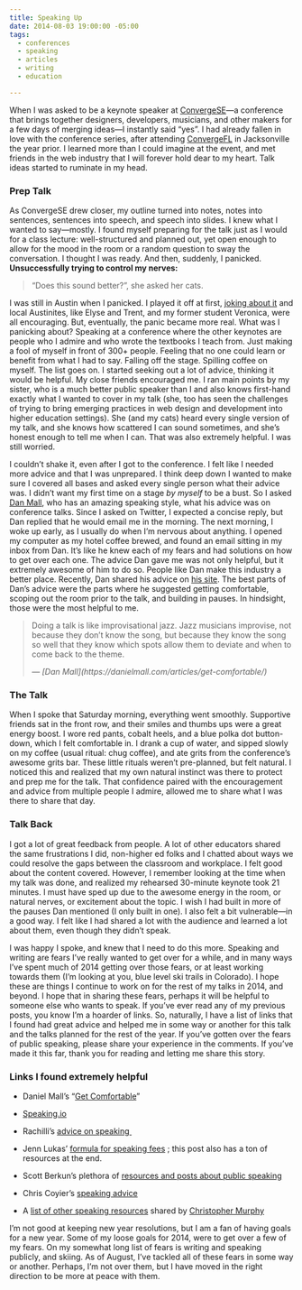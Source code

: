 ```yaml
---
title: Speaking Up
date: 2014-08-03 19:00:00 -05:00
tags:
  - conferences
  - speaking
  - articles
  - writing
  - education

---
```


When I was asked to be a keynote speaker at [ConvergeSE](https://www.convergese.com)—a conference that brings together designers, developers, musicians, and other makers for a few days of merging ideas—I instantly said “yes”. I had already fallen in love with the conference series, after attending [ConvergeFL](https://www.convergefl.com) in Jacksonville the year prior. I learned more than I could imagine at the event, and met friends in the web industry that I will forever hold dear to my heart. Talk ideas started to ruminate in my head.

### Prep Talk

As ConvergeSE drew closer, my outline turned into notes, notes into sentences, sentences into speech, and speech into slides. I knew what I wanted to say—mostly. I found myself preparing for the talk just as I would for a class lecture: well-structured and planned out, yet open enough to allow for the mood in the room or a random question to sway the conversation. I thought I was ready. And then, suddenly, I panicked. **Unsuccessfully trying to control my nerves:**

> “Does this sound better?”, she asked her cats.

I was still in Austin when I panicked. I played it off at first, [joking about it](https://twitter.com/samkap/status/461710777179582464) and local Austinites, like Elyse and Trent, and my former student Veronica, were all encouraging. But, eventually, the panic became more real. What was I panicking about? Speaking at a conference where the other keynotes are people who I admire and who wrote the textbooks I teach from. Just making a fool of myself in front of 300\+ people. Feeling that no one could learn or benefit from what I had to say. Falling off the stage. Spilling coffee on myself. The list goes on. I started seeking out a lot of advice, thinking it would be helpful. My close friends encouraged me. I ran main points by my sister, who is a much better public speaker than I and also knows first-hand exactly what I wanted to cover in my talk (she, too has seen the challenges of trying to bring emerging practices in web design and development into higher education settings). She (and my cats) heard every single version of my talk, and she knows how scattered I can sound sometimes, and she’s honest enough to tell me when I can. That was also extremely helpful. I was still worried.

I couldn’t shake it, even after I got to the conference. I felt like I needed more advice and that I was unprepared. I think deep down I wanted to make sure I covered all bases and asked every single person what their advice was. I didn’t want my first time on a stage _by myself_ to be a bust. So I asked [Dan Mall](https://www.twitter.com/danielmall), who has an amazing speaking style, what his advice was on conference talks. Since I asked on Twitter, I expected a concise reply, but Dan replied that he would email me in the morning. The next morning, I woke up early, as I usually do when I’m nervous about anything. I opened my computer as my hotel coffee brewed, and found an email sitting in my inbox from Dan. It’s like he knew each of my fears and had solutions on how to get over each one. The advice Dan gave me was not only helpful, but it extremely awesome of him to do so. People like Dan make this industry a better place. Recently, Dan shared his advice on [his site](https://danielmall.com/articles/get-comfortable/). The best parts of Dan’s advice were the parts where he suggested getting comfortable, scoping out the room prior to the talk, and building in pauses. In hindsight, those were the most helpful to me.

> Doing a talk is like improvisational jazz. Jazz musicians improvise, not because they don’t know the song, but because they know the song so well that they know which spots allow them to deviate and when to come back to the theme.
>
> <footer><cite>— [Dan Mall](https://danielmall.com/articles/get-comfortable/)</cite></footer>

### The Talk

When I spoke that Saturday morning, everything went smoothly. Supportive friends sat in the front row, and their smiles and thumbs ups were a great energy boost. I wore red pants, cobalt heels, and a blue polka dot button-down, which I felt comfortable in. I drank a cup of water, and sipped slowly on my coffee (usual ritual: chug coffee), and ate grits from the conference’s awesome grits bar. These little rituals weren’t pre-planned, but felt natural. I noticed this and realized that my own natural instinct was there to protect and prep me for the talk. That confidence paired with the encouragement and advice from multiple people I admire, allowed me to share what I was there to share that day.

### Talk Back

I got a lot of great feedback from people. A lot of other educators shared the same frustrations I did, non-higher ed folks and I chatted about ways we could resolve the gaps between the classroom and workplace. I felt good about the content covered. However, I remember looking at the time when my talk was done, and realized my rehearsed 30-minute keynote took 21 minutes. I must have sped up due to the awesome energy in the room, or natural nerves, or excitement about the topic. I wish I had built in more of the pauses Dan mentioned (I only built in one). I also felt a bit vulnerable—in a good way. I felt like I had shared a lot with the audience and learned a lot about them, even though they didn’t speak.

I was happy I spoke, and knew that I need to do this more. Speaking and writing are fears I’ve really wanted to get over for a while, and in many ways I’ve spent much of 2014 getting over those fears, or at least working towards them (I’m looking at you, blue level ski trails in Colorado). I hope these are things I continue to work on for the rest of my talks in 2014, and beyond. I hope that in sharing these fears, perhaps it will be helpful to someone else who wants to speak. If you’ve ever read any of my previous posts, you know I’m a hoarder of links. So, naturally, I have a list of links that I found had great advice and helped me in some way or another for this talk and the talks planned for the rest of the year. If you’ve gotten over the fears of public speaking, please share your experience in the comments. If you’ve made it this far, thank you for reading and letting me share this story.

### Links I found extremely helpful

- Daniel Mall’s “[Get Comfortable](https://danielmall.com/articles/get-comfortable/)”

- [Speaking.io](https://speaking.io/)

- Rachilli’s [advice on speaking ](https://www.rachil.li/blog/on-speaking-my-personal-experiences-and-advice-for-getting-started)

- Jenn Lukas’ [formula for speaking fees](https://www.thenerdary.net/post/84544230452/a-formula-for-speaking-fees) ; this post also has a ton of resources at the end.

- Scott Berkun’s plethora of [resources and posts about public speaking](https://scottberkun.com/category/public-speaking/)

- Chris Coyier’s [speaking advice](https://chriscoyier.net/2013/09/17/speaking-tips/)

- A [list of other speaking resources](https://getspeak.in/public-speaking/) shared by [Christopher Murphy](https://twitter.com/fehler)

<p class="caption">
I’m not good at keeping new year resolutions, but I am a fan of having goals for a new year. Some of my loose goals for 2014, were to get over a few of my fears. On my somewhat long list of fears is writing and speaking publicly, and skiing. As of August, I’ve tackled all of these fears in some way or another. Perhaps, I’m not over them, but I have moved in the right direction to be more at peace with them.</p>

